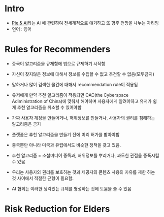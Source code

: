 # Intro
- [Pie & Ai](https://www.deeplearning.ai/events/)라는 Ai 
에 관련하여 전세계적으로 얘기하고 또 향후 전망을 나누는 자리임
- 언어 : 영어

# Rules for Recommenders
- 중국이 알고리즘을 규제함에 법으로 규제하기 시작함
- 자신이 찾지않은 정보에 대해서 정보를 수집할 수 없고 추천할 수 없음(모두금지)

- 말하거나 많이 검색한 물건에 대해서 recommendation rule이 적용됨
- 유저에게 만약 추천 알고리즘이 적용되면 CAC(the Cyberspace Adiministration of China)에 맞춰서 해야하며 사용자에게 알려야하고 유저가 쉽게 추천 알고리즘을 취소할 수 있어야함
- 가짜 사용자 계정을 만들어거나, 허위정보를 만들거나, 사용자의 권리를 침해하는 알고리즘은 금지
- 플랫폼은 추천 알고리즘을 만들기 전에 미리 허가를 받아야함
- 중국뿐만 아니라 미국과 유럽에서도 비슷한 정책을 갖고 있음.

- 추천 알고리즘 = 소설미디어 중독과, 허위정보를 뿌리거나, 과도한 관점을 증폭시킬 수 있음
- 우리는 사용자의 권리를 보호하는 것과 제공자의 콘텐츠 사용의 자유를 제한 하는 것 사이에서 적절한 균형이 필요함.
- AI 협회는 이러한 생각있는 규제를 형성하는 것에 도움을 줄 수 있음

# Risk Reduction for Elders
